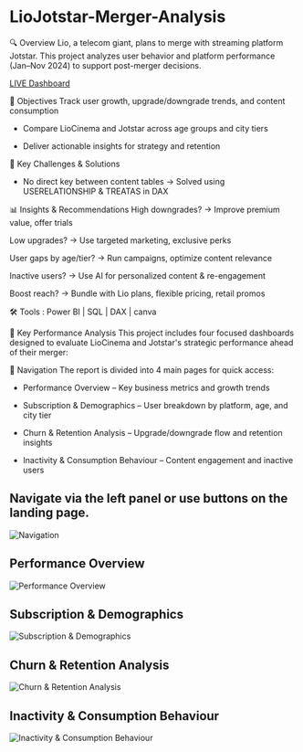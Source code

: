 # LioJotstar-Merger-Analysis
🔍 Overview
Lio, a telecom giant, plans to merge with streaming platform Jotstar. This project analyzes user behavior and platform performance (Jan–Nov 2024) to support post-merger decisions.

[LIVE Dashboard](https://app.powerbi.com/view?r=eyJrIjoiNWVmZTcyZmItZTZkMC00NjBjLWJiYmYtODVjY2Q4MDdjZTRiIiwidCI6ImM2ZTU0OWIzLTVmNDUtNDAzMi1hYWU5LWQ0MjQ0ZGM1YjJjNCJ9)


🎯  Objectives
Track user growth, upgrade/downgrade trends, and content consumption

- Compare LioCinema and Jotstar across age groups and city tiers

- Deliver actionable insights for strategy and retention



🧠  Key Challenges & Solutions
- No direct key between content tables
→ Solved using USERELATIONSHIP & TREATAS in DAX



📊  Insights & Recommendations
High downgrades? → Improve premium value, offer trials

Low upgrades? → Use targeted marketing, exclusive perks

User gaps by age/tier? → Run campaigns, optimize content relevance

Inactive users? → Use AI for personalized content & re-engagement

Boost reach? → Bundle with Lio plans, flexible pricing, retail promos



🛠  Tools : 
Power BI | SQL | DAX | canva




📌  Key Performance Analysis
This project includes four focused dashboards designed to evaluate LioCinema and Jotstar's strategic performance ahead of their merger:


🧭  Navigation
The report is divided into 4 main pages for quick access:

- Performance Overview – Key business metrics and growth trends

- Subscription & Demographics – User breakdown by platform, age, and city tier

- Churn & Retention Analysis – Upgrade/downgrade flow and retention insights

- Inactivity & Consumption Behaviour – Content engagement and inactive users


##  Navigate via the left panel or use buttons on the landing page.

![Navigation](https://github.com/user-attachments/assets/f4975686-b5fc-43e8-9cb4-59907a542b4d)

## Performance Overview
![Performance Overview](https://github.com/user-attachments/assets/c22a78c1-c599-4486-b3f8-778a4c749fa6)

## Subscription & Demographics
![Subscription & Demographics](https://github.com/user-attachments/assets/0db84e40-a020-4805-b6e2-ab18f0d4b9f2)

## Churn & Retention Analysis
![Churn & Retention Analysis](https://github.com/user-attachments/assets/ed84f2e7-1f5d-4eec-ba46-cb6b54cdcd20)

## Inactivity & Consumption Behaviour
![Inactivity & Consumption Behaviour](https://github.com/user-attachments/assets/5ba98e89-209a-4716-9a7c-1705af17eecd)





 








